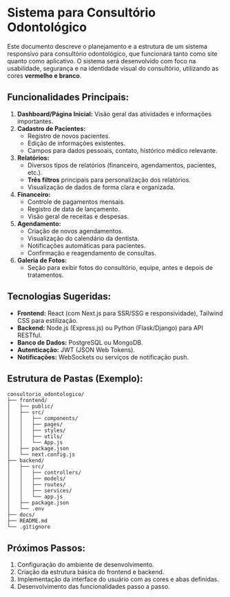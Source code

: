 # Sistema para Consultório Odontológico

Este documento descreve o planejamento e a estrutura de um sistema responsivo para consultório odontológico, que funcionará tanto como site quanto como aplicativo. O sistema será desenvolvido com foco na usabilidade, segurança e na identidade visual do consultório, utilizando as cores **vermelho e branco**.

## Funcionalidades Principais:

1.  **Dashboard/Página Inicial:** Visão geral das atividades e informações importantes.
2.  **Cadastro de Pacientes:**
    *   Registro de novos pacientes.
    *   Edição de informações existentes.
    *   Campos para dados pessoais, contato, histórico médico relevante.
3.  **Relatórios:**
    *   Diversos tipos de relatórios (financeiro, agendamentos, pacientes, etc.).
    *   **Três filtros** principais para personalização dos relatórios.
    *   Visualização de dados de forma clara e organizada.
4.  **Financeiro:**
    *   Controle de pagamentos mensais.
    *   Registro de data de lançamento.
    *   Visão geral de receitas e despesas.
5.  **Agendamento:**
    *   Criação de novos agendamentos.
    *   Visualização do calendário da dentista.
    *   Notificações automáticas para pacientes.
    *   Confirmação e reagendamento de consultas.
6.  **Galeria de Fotos:**
    *   Seção para exibir fotos do consultório, equipe, antes e depois de tratamentos.

## Tecnologias Sugeridas:

*   **Frontend:** React (com Next.js para SSR/SSG e responsividade), Tailwind CSS para estilização.
*   **Backend:** Node.js (Express.js) ou Python (Flask/Django) para API RESTful.
*   **Banco de Dados:** PostgreSQL ou MongoDB.
*   **Autenticação:** JWT (JSON Web Tokens).
*   **Notificações:** WebSockets ou serviços de notificação push.

## Estrutura de Pastas (Exemplo):

```
consultorio_odontologico/
├── frontend/
│   ├── public/
│   ├── src/
│   │   ├── components/
│   │   ├── pages/
│   │   ├── styles/
│   │   ├── utils/
│   │   └── App.js
│   ├── package.json
│   └── next.config.js
├── backend/
│   ├── src/
│   │   ├── controllers/
│   │   ├── models/
│   │   ├── routes/
│   │   ├── services/
│   │   └── app.js
│   ├── package.json
│   └── .env
├── docs/
├── README.md
└── .gitignore
```

## Próximos Passos:

1.  Configuração do ambiente de desenvolvimento.
2.  Criação da estrutura básica do frontend e backend.
3.  Implementação da interface do usuário com as cores e abas definidas.
4.  Desenvolvimento das funcionalidades passo a passo.
